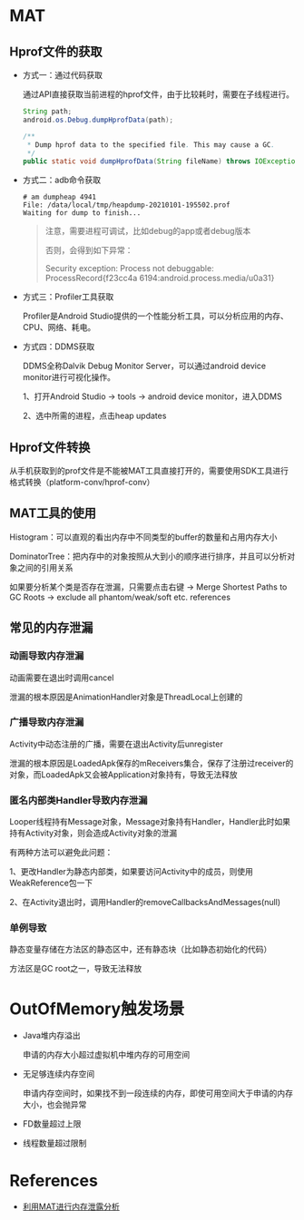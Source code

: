 # MAT

## Hprof文件的获取

- 方式一：通过代码获取

  通过API直接获取当前进程的hprof文件，由于比较耗时，需要在子线程进行。

  ```java
  String path;
  android.os.Debug.dumpHprofData(path);
  
  /**
   * Dump hprof data to the specified file. This may cause a GC.
   */
  public static void dumpHprofData(String fileName) throws IOException;
  ```

- 方式二：adb命令获取

  ```shell
  # am dumpheap 4941
  File: /data/local/tmp/heapdump-20210101-195502.prof
  Waiting for dump to finish...
  ```

  > 注意，需要进程可调试，比如debug的app或者debug版本
  >
  > 否则，会得到如下异常：
  >
  > Security exception: Process not debuggable: ProcessRecord{f23cc4a 6194:android.process.media/u0a31}

- 方式三：Profiler工具获取

  Profiler是Android Studio提供的一个性能分析工具，可以分析应用的内存、CPU、网络、耗电。

- 方式四：DDMS获取

  DDMS全称Dalvik Debug Monitor Server，可以通过android device monitor进行可视化操作。

  1、打开Android Studio -> tools -> android device monitor，进入DDMS

  2、选中所需的进程，点击heap updates

## Hprof文件转换

从手机获取到的prof文件是不能被MAT工具直接打开的，需要使用SDK工具进行格式转换（platform-conv/hprof-conv）



## MAT工具的使用

Histogram：可以直观的看出内存中不同类型的buffer的数量和占用内存大小

DominatorTree：把内存中的对象按照从大到小的顺序进行排序，并且可以分析对象之间的引用关系



如果要分析某个类是否存在泄漏，只需要点击右键 -> Merge Shortest Paths to GC Roots -> exclude all phantom/weak/soft etc. references



## 常见的内存泄漏

### 动画导致内存泄漏

动画需要在退出时调用cancel

泄漏的根本原因是AnimationHandler对象是ThreadLocal上创建的

### 广播导致内存泄漏

Activity中动态注册的广播，需要在退出Activity后unregister

泄漏的根本原因是LoadedApk保存的mReceivers集合，保存了注册过receiver的对象，而LoadedApk又会被Application对象持有，导致无法释放

### 匿名内部类Handler导致内存泄漏

Looper线程持有Message对象，Message对象持有Handler，Handler此时如果持有Activity对象，则会造成Activity对象的泄漏

有两种方法可以避免此问题：

1、更改Handler为静态内部类，如果要访问Activity中的成员，则使用WeakReference包一下

2、在Activity退出时，调用Handler的removeCallbacksAndMessages(null)

### 单例导致

静态变量存储在方法区的静态区中，还有静态块（比如静态初始化的代码）

方法区是GC root之一，导致无法释放





# OutOfMemory触发场景

- Java堆内存溢出

  申请的内存大小超过虚拟机中堆内存的可用空间

- 无足够连续内存空间

  申请内存空间时，如果找不到一段连续的内存，即使可用空间大于申请的内存大小，也会抛异常

- FD数量超过上限

- 线程数量超过限制































































# References

- [利用MAT进行内存泄露分析](https://blog.csdn.net/yxz329130952/article/details/50288145)

























